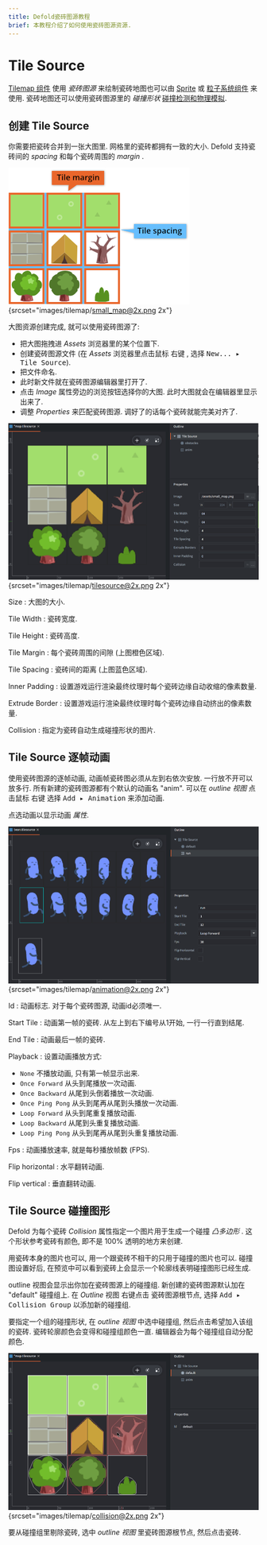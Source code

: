 ```yaml
---
title: Defold瓷砖图源教程
brief: 本教程介绍了如何使用瓷砖图源资源.
---
```


# Tile Source

[Tilemap 组件](/manuals/tilemap) 使用 *瓷砖图源* 来绘制瓷砖地图也可以由 [Sprite](/manuals/sprite) 或 [粒子系统组件](/manuals/particlefx) 来使用. 瓷砖地图还可以使用瓷砖图源里的 *碰撞形状*  [碰撞检测和物理模拟](/manuals/physics).

## 创建 Tile Source

你需要把瓷砖合并到一张大图里. 网格里的瓷砖都拥有一致的大小. Defold 支持瓷砖间的 _spacing_  和每个瓷砖周围的 _margin_ .

![瓷砖图源](images/tilemap/small_map.png){srcset="images/tilemap/small_map@2x.png 2x"}

大图资源创建完成, 就可以使用瓷砖图源了:

- 把大图拖拽进 *Assets* 浏览器里的某个位置下.
- 创建瓷砖图源文件 (在 *Assets* 浏览器里点击鼠标 <kbd>右键</kbd> , 选择 <kbd>New... ▸ Tile Source</kbd>).
- 把文件命名.
- 此时新文件就在瓷砖图源编辑器里打开了.
- 点击 *Image* 属性旁边的浏览按钮选择你的大图. 此时大图就会在编辑器里显示出来了.
- 调整 *Properties* 来匹配瓷砖图源. 调好了的话每个瓷砖就能完美对齐了.

![创建瓷砖图源](images/tilemap/tilesource.png){srcset="images/tilemap/tilesource@2x.png 2x"}

Size
: 大图的大小.

Tile Width
: 瓷砖宽度.

Tile Height
: 瓷砖高度.

Tile Margin
: 每个瓷砖周围的间隙 (上图橙色区域).

Tile Spacing
: 瓷砖间的距离 (上图蓝色区域).

Inner Padding
: 设置游戏运行渲染最终纹理时每个瓷砖边缘自动收缩的像素数量.

Extrude Border
: 设置游戏运行渲染最终纹理时每个瓷砖边缘自动挤出的像素数量.

Collision
: 指定为瓷砖自动生成碰撞形状的图片.

## Tile Source 逐帧动画

使用瓷砖图源的逐帧动画, 动画帧瓷砖图必须从左到右依次安放. 一行放不开可以放多行. 所有新建的瓷砖图源都有个默认的动画名 "anim". 可以在 *outline 视图* 点击鼠标 <kbd>右键</kbd> 选择 <kbd>Add ▸ Animation</kbd> 来添加动画.

点选动画以显示动画 *属性*.

![Tile Source animation](images/tilemap/animation.png){srcset="images/tilemap/animation@2x.png 2x"}

Id
: 动画标志. 对于每个瓷砖图源, 动画id必须唯一.

Start Tile
: 动画第一帧的瓷砖. 从左上到右下编号从1开始, 一行一行直到结尾.

End Tile
: 动画最后一帧的瓷砖.

Playback
: 设置动画播放方式:

  - `None` 不播放动画, 只有第一帧显示出来.
  - `Once Forward` 从头到尾播放一次动画.
  - `Once Backward` 从尾到头倒着播放一次动画.
  - `Once Ping Pong` 从头到尾再从尾到头播放一次动画.
  - `Loop Forward` 从头到尾重复播放动画.
  - `Loop Backward` 从尾到头重复播放动画.
  - `Loop Ping Pong` 从头到尾再从尾到头重复播放动画.

Fps
: 动画播放速率, 就是每秒播放帧数 (FPS).

Flip horizontal
: 水平翻转动画.

Flip vertical
: 垂直翻转动画.

## Tile Source 碰撞图形

Defold 为每个瓷砖 *Collision* 属性指定一个图片用于生成一个碰撞 _凸多边形_ . 这个形状参考瓷砖有颜色, 即不是 100% 透明的地方来创建.

用瓷砖本身的图片也可以, 用一个跟瓷砖不相干的只用于碰撞的图片也可以. 碰撞图设置好后, 在预览中可以看到瓷砖上会显示一个轮廓线表明碰撞图形已经生成.

outline 视图会显示出你加在瓷砖图源上的碰撞组. 新创建的瓷砖图源默认加在 "default" 碰撞组上. 在 *Outline* 视图 <kbd>右键点击</kbd> 瓷砖图源根节点, 选择 <kbd>Add ▸ Collision Group</kbd> 以添加新的碰撞组.

要指定一个组的碰撞形状, 在 *outline 视图* 中选中碰撞组, 然后点击希望加入该组的瓷砖. 瓷砖轮廓颜色会变得和碰撞组颜色一直. 编辑器会为每个碰撞组自动分配颜色.

![碰撞形状](images/tilemap/collision.png){srcset="images/tilemap/collision@2x.png 2x"}

要从碰撞组里剔除瓷砖, 选中 *outline 视图* 里瓷砖图源根节点, 然后点击瓷砖.
